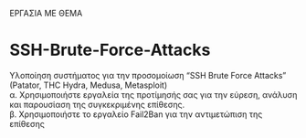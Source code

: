 ΕΡΓΑΣΙΑ ΜΕ ΘΕΜΑ

# SSH-Brute-Force-Attacks
 Υλοποίηση συστήματος για την προσομοίωση “SSH Brute Force Attacks” (Patator, THC Hydra, Medusa, Metasploit)    
 α. Χρησιμοποιήστε εργαλεία της προτίμησής σας για την εύρεση, ανάλυση και παρουσίαση της συγκεκριμένης επίθεσης.   
 β. Χρησιμοποιήστε το εργαλείο Fail2Ban για την αντιμετώπιση της επίθεσης
